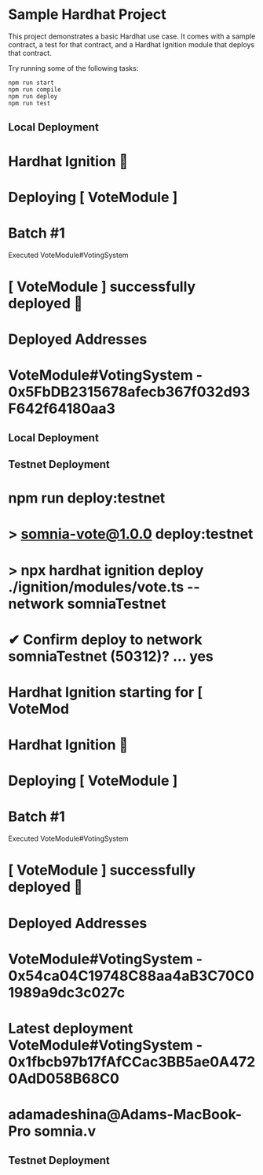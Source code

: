 # Sample Hardhat Project

This project demonstrates a basic Hardhat use case. It comes with a sample contract, a test for that contract, and a Hardhat Ignition module that deploys that contract.

Try running some of the following tasks:

```shell
npm run start
npm run compile
npm run deploy
npm run test
```

## Local Deployment

# Hardhat Ignition 🚀

# Deploying [ VoteModule ]

# Batch #1
  Executed VoteModule#VotingSystem

# [ VoteModule ] successfully deployed 🚀

# Deployed Addresses

# VoteModule#VotingSystem - 0x5FbDB2315678afecb367f032d93F642f64180aa3
## Local Deployment

## Testnet Deployment
# npm run deploy:testnet

# > somnia-vote@1.0.0 deploy:testnet
# > npx hardhat ignition deploy ./ignition/modules/vote.ts --network somniaTestnet

# ✔ Confirm deploy to network somniaTestnet (50312)? … yes
# Hardhat Ignition starting for [ VoteMod
# Hardhat Ignition 🚀

# Deploying [ VoteModule ]

# Batch #1
  Executed VoteModule#VotingSystem

# [ VoteModule ] successfully deployed 🚀

# Deployed Addresses

# VoteModule#VotingSystem - 0x54ca04C19748C88aa4aB3C70C01989a9dc3c027c
# Latest deployment VoteModule#VotingSystem - 0x1fbcb97b17fAfCCac3BB5ae0A4720AdD058B68C0
# adamadeshina@Adams-MacBook-Pro somnia.v
## Testnet Deployment
